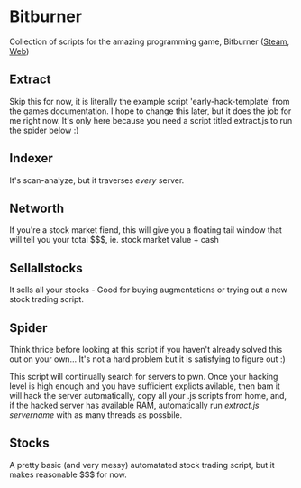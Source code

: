 # Bitburner
Collection of scripts for the amazing programming game, Bitburner ([Steam](https://store.steampowered.com/app/1812820/Bitburner/), [Web](https://danielyxie.github.io/bitburner/))

## Extract
Skip this for now, it is literally the example script 'early-hack-template' from the games documentation. I hope to change this later, but it does the job for me right now. It's only here because you need a script titled extract.js to run the spider below :)

## Indexer
It's scan-analyze, but it traverses *every* server.

## Networth
If you're a stock market fiend, this will give you a floating tail window that will tell you your total $$$, ie. stock market value + cash

## Sellallstocks
It sells all your stocks - Good for buying augmentations or trying out a new stock trading script.

## Spider
Think thrice before looking at this script if you haven't already solved this out on your own... It's not a hard problem but it is satisfying to figure out :)

This script will continually search for servers to pwn. Once your hacking level is high enough and you have sufficient expliots avilable, then bam it will hack the server automatically, copy all your .js scripts from home, and, if the hacked server has available RAM, automatically run *extract.js servername* with as many threads as possbile.

## Stocks
A pretty basic (and very messy) automatated stock trading script, but it makes reasonable $$$ for now.
